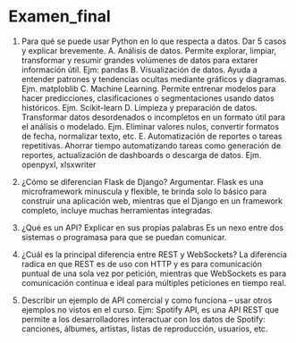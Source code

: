 # Examen_final
1. Para qué se puede usar Python en lo que respecta a datos. Dar 5 casos y explicar brevemente.
   A. Análisis de datos. Permite explorar, limpiar, transformar y resumir grandes volúmenes de datos para extarer información útil.
       Ejm: pandas
   B. Visualización de datos. Ayuda a entender patrones y tendencias ocultas mediante gráficos y diagramas.
       Ejm. matploblib
   C. Machine Learning. Permite entrenar modelos para hacer predicciones, clasificaciones o segmentaciones usando datos históricos.
       Ejm. Scikit-learn
   D. Limpieza y preparación de datos. Transformar datos desordenados o incompletos en un formato útil para el análisis o modelado.
       Ejm. Eliminar valores nulos, convertir formatos de fecha, normalizar texto, etc.
   E. Automatización de reportes o tareas repetitivas. Ahorrar tiempo automatizando tareas como generación de reportes, actualización de dashboards o descarga de datos.
       Ejm. openpyxl, xlsxwriter

2. ¿Cómo se diferencian Flask de Django? Argumentar.
   Flask es una microframework minuscula y flexible, te brinda solo lo básico para construir una aplicación web, mientras que el Django en un framework completo, incluye muchas herramientas integradas.

3. ¿Qué es un API? Explicar en sus propias palabras
   Es un nexo entre dos sistemas o programasa para que se puedan comunicar.

4. ¿Cuál es la principal diferencia entre REST y WebSockets?
   La diferencia radica en que REST es de uso con HTTP y es para comunicación puntual de una sola vez por petición, mientras que WebSockets es para comunicación continua e ideal para múltiples peticiones en tiempo real.

5. Describir un ejemplo de API comercial y como funciona – usar otros ejemplos no vistos en el curso.
   Ejm: Spotify API, es una API REST que permite a los desarrolladores interactuar con los datos de Spotify: canciones, álbumes, artistas, listas de reproducción, usuarios, etc.
   
   
